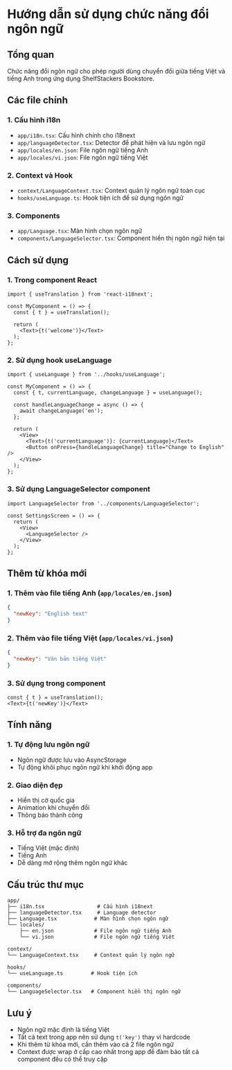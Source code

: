 # Hướng dẫn sử dụng chức năng đổi ngôn ngữ

## Tổng quan
Chức năng đổi ngôn ngữ cho phép người dùng chuyển đổi giữa tiếng Việt và tiếng Anh trong ứng dụng ShelfStackers Bookstore.

## Các file chính

### 1. Cấu hình i18n
- `app/i18n.tsx`: Cấu hình chính cho i18next
- `app/languageDetector.tsx`: Detector để phát hiện và lưu ngôn ngữ
- `app/locales/en.json`: File ngôn ngữ tiếng Anh
- `app/locales/vi.json`: File ngôn ngữ tiếng Việt

### 2. Context và Hook
- `context/LanguageContext.tsx`: Context quản lý ngôn ngữ toàn cục
- `hooks/useLanguage.ts`: Hook tiện ích để sử dụng ngôn ngữ

### 3. Components
- `app/Language.tsx`: Màn hình chọn ngôn ngữ
- `components/LanguageSelector.tsx`: Component hiển thị ngôn ngữ hiện tại

## Cách sử dụng

### 1. Trong component React
```tsx
import { useTranslation } from 'react-i18next';

const MyComponent = () => {
  const { t } = useTranslation();
  
  return (
    <Text>{t('welcome')}</Text>
  );
};
```

### 2. Sử dụng hook useLanguage
```tsx
import { useLanguage } from '../hooks/useLanguage';

const MyComponent = () => {
  const { t, currentLanguage, changeLanguage } = useLanguage();
  
  const handleLanguageChange = async () => {
    await changeLanguage('en');
  };
  
  return (
    <View>
      <Text>{t('currentLanguage')}: {currentLanguage}</Text>
      <Button onPress={handleLanguageChange} title="Change to English" />
    </View>
  );
};
```

### 3. Sử dụng LanguageSelector component
```tsx
import LanguageSelector from '../components/LanguageSelector';

const SettingsScreen = () => {
  return (
    <View>
      <LanguageSelector />
    </View>
  );
};
```

## Thêm từ khóa mới

### 1. Thêm vào file tiếng Anh (`app/locales/en.json`)
```json
{
  "newKey": "English text"
}
```

### 2. Thêm vào file tiếng Việt (`app/locales/vi.json`)
```json
{
  "newKey": "Văn bản tiếng Việt"
}
```

### 3. Sử dụng trong component
```tsx
const { t } = useTranslation();
<Text>{t('newKey')}</Text>
```

## Tính năng

### 1. Tự động lưu ngôn ngữ
- Ngôn ngữ được lưu vào AsyncStorage
- Tự động khôi phục ngôn ngữ khi khởi động app

### 2. Giao diện đẹp
- Hiển thị cờ quốc gia
- Animation khi chuyển đổi
- Thông báo thành công

### 3. Hỗ trợ đa ngôn ngữ
- Tiếng Việt (mặc định)
- Tiếng Anh
- Dễ dàng mở rộng thêm ngôn ngữ khác

## Cấu trúc thư mục
```
app/
├── i18n.tsx                 # Cấu hình i18next
├── languageDetector.tsx     # Language detector
├── Language.tsx            # Màn hình chọn ngôn ngữ
└── locales/
    ├── en.json             # File ngôn ngữ tiếng Anh
    └── vi.json             # File ngôn ngữ tiếng Việt

context/
└── LanguageContext.tsx     # Context quản lý ngôn ngữ

hooks/
└── useLanguage.ts         # Hook tiện ích

components/
└── LanguageSelector.tsx   # Component hiển thị ngôn ngữ
```

## Lưu ý
- Ngôn ngữ mặc định là tiếng Việt
- Tất cả text trong app nên sử dụng `t('key')` thay vì hardcode
- Khi thêm từ khóa mới, cần thêm vào cả 2 file ngôn ngữ
- Context được wrap ở cấp cao nhất trong app để đảm bảo tất cả component đều có thể truy cập 